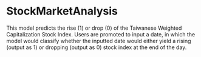 # StockMarketAnalysis

This model predicts the rise (1) or drop (0) of the Taiwanese Weighted Capitalization Stock Index. 
Users are promoted to input a date, in which the model would classify whether the inputted date would either yield a rising (output as 1) or dropping (output as 0) stock index at the end of the day. 
